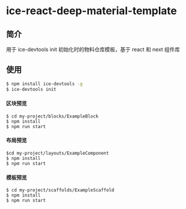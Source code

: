 # ice-react-deep-material-template

## 简介

用于 ice-devtools init 初始化时的物料仓库模板，基于 react 和 next 组件库

## 使用

```bash
$ npm install ice-devtools -g
$ ice-devtools init
```

#### 区块预览

```
$ cd my-project/blocks/ExampleBlock
$ npm install
$ npm run start
```

#### 布局预览

```
$cd my-project/layouts/ExampleComponent
$ npm install
$ npm run start
```

#### 模板预览

```
$ cd my-project/scaffolds/ExampleScaffold
$ npm install
$ npm run start
```
